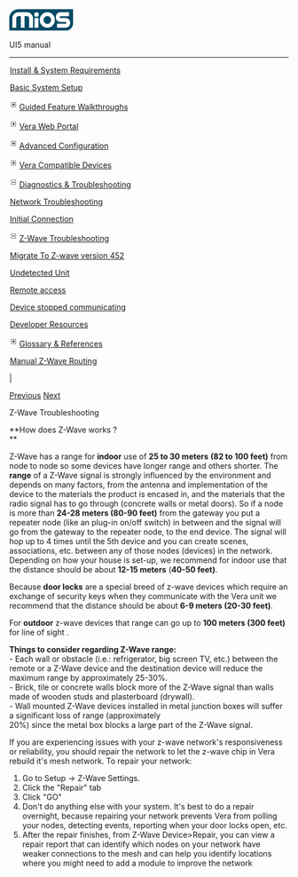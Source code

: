 ![](skins/mios/images/logo.png)

UI5 manual

  
---  
  
![](images/spacer.gif)[Install & System
Requirements](index.html#!docs5/installation_and_system_requirements_en_3lite_all.md)

![](images/spacer.gif)[Basic System Setup ](index.html#!docs5/getting_started_en_3lite_all.md)

![](skins/mios/images/plus.gif)[Guided Feature Walkthroughs
](features_en_3lite_all.html)

![](skins/mios/images/plus.gif)[Vera Web Portal](index.html#!docs5/web_portal_en_3lite_all.md)

![](skins/mios/images/plus.gif)[Advanced
Configuration](index.html#!docs5/advanced_configuration_en_3lite_all.md)

![](skins/mios/images/plus.gif)[Vera Compatible
Devices](index.html#!docs5/supported_hardware_en_3lite_all.md)

![](skins/mios/images/minus.gif)[Diagnostics &
Troubleshooting](index.html#!docs5/troubleshooting_en_3lite_all.md)

![](images/spacer.gif)[Network Troubleshooting](index.html#!docs5/network_troubleshooting_en_3lite_all.md)

![](images/spacer.gif)[Initial Connection](index.html#!docs5/initial_connection_en_3lite_all.md)

![](skins/mios/images/minus.gif)[Z-Wave Troubleshooting](index.html#!docs5/zwave_troubleshooting_en_3lite_all.md)

![](images/spacer.gif)[Migrate To Z-wave version 452](index.html#!docs5/migrate_to__z-wave_version_452_en_3lite_all.md)

![](images/spacer.gif)[Undetected Unit](index.html#!docs5/unit_en_3lite_all.md)

![](images/spacer.gif)[Remote access](index.html#!docs5/remote_en_3lite_all.md)

![](images/spacer.gif)[Device stopped communicating](index.html#!docs5/Device_en_3lite_all.md)

![](images/spacer.gif)[Developer Resources](index.html#!docs5/developers_en_3lite_all.md)

![](skins/mios/images/plus.gif)[Glossary &
References](index.html#!docs5/reference_en_3lite_all.md)

![](images/spacer.gif)[Manual Z-Wave Routing](index.html#!docs5/ManualRoute_en_3lite_all.md)

|

[Previous](index.html#!docs5/initial_connection_en_3lite_all.html) [Next](migrate_to__z-wave_version_452_en_3lite_all.md)

Z-Wave Troubleshooting

**How does Z-Wave works ?  
**

Z-Wave has a range for **indoor** use of **25 to 30 meters**  **(82 to 100
feet)** from node to node so some devices have longer range and others
shorter. The **range** of a Z-Wave signal is strongly influenced by the
environment and depends on many factors, from the antenna and implementation
of the device to the materials the product is encased in, and the materials
that the radio signal has to go through (concrete walls or metal doors). So if
a node is more than **24-28 meters (80-90 feet)** from the gateway you put a
repeater node (like an plug-in on/off switch) in between and the signal will
go from the gateway to the repeater node, to the end device. The signal will
hop up to 4 times until the 5th device and you can create scenes,
associations, etc. between any of those nodes (devices) in the network.
Depending on how your house is set-up, we recommend for indoor use that the
distance should be about **12-15 meters** (**40-50 feet)**.

Because **door locks** are a special breed of z-wave devices which require an
exchange of security keys when they communicate with the Vera  unit we
recommend that the distance should be about **6-9 meters (20-30 feet)**.

For **outdoor** z-wave devices that range can go up to **100 meters (300
feet)** for line of sight .

**Things to consider regarding Z-Wave range:**  
\- Each wall or obstacle (i.e.: refrigerator, big screen TV, etc.) between the
remote or a Z-Wave device and the destination device will reduce the maximum
range by approximately 25-30%.  
\- Brick, tile or concrete walls block more of the Z-Wave signal than walls
made of wooden studs and plasterboard (drywall).  
\- Wall mounted Z-Wave devices installed in metal junction boxes will suffer a
significant loss of range (approximately  
20%) since the metal box blocks a large part of the Z-Wave signal.

  
If you are experiencing issues with your z-wave network's responsiveness or
reliability, you should repair the network to let the z-wave chip in Vera
rebuild it's mesh network. To repair your network:

  1. Go to Setup -> Z-Wave Settings.
  2. Click the "Repair" tab
  3. Click "GO"
  4. Don't do anything else with your system. It's best to do a repair overnight, because repairing your network prevents Vera from polling your nodes, detecting events, reporting when your door locks open, etc.
  5. After the repair finishes, from Z-Wave Device>Repair, you can view a repair report that can identify which nodes on your network have weaker connections to the mesh and can help you identify locations where you might need to add a module to improve the network

  

